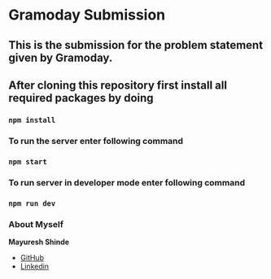 # Gramoday Submission

## This is the submission for the problem statement given by Gramoday.

## After cloning this repository first install all required packages by doing
### `npm install`

### To run the server enter following command
### `npm start`

### To run server in developer mode enter following command
### `npm run dev`

### About Myself
**Mayuresh Shinde**
- [GitHub](https://github.com/Mayuresh-loves-cpp "Mayuresh Shinde")
- [Linkedin](https://www.linkedin.com/in/mayuresh-shinde-50aa511a5/ "Mayuresh Shinde")